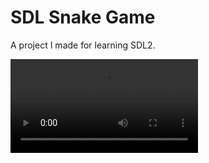 # SDL Snake Game

A project I made for learning SDL2.

![Video demonstration](./snake_game_recording.mp4)